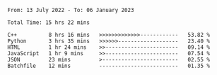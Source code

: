 <!--START_SECTION:waka-->

```text
From: 13 July 2022 - To: 06 January 2023

Total Time: 15 hrs 22 mins

C++          8 hrs 16 mins   >>>>>>>>>>>>>------------   53.82 %
Python       3 hrs 35 mins   >>>>>>-------------------   23.40 %
HTML         1 hr 24 mins    >>-----------------------   09.14 %
JavaScript   1 hr 9 mins     >>-----------------------   07.54 %
JSON         23 mins         >------------------------   02.55 %
Batchfile    12 mins         -------------------------   01.35 %
```

<!--END_SECTION:waka-->

<!---
yvanlok/yvanlok is a ✨ special ✨ repository because its `README.md` (this file) appears on your GitHub profile.
You can click the Preview link to take a look at your changes.
--->

